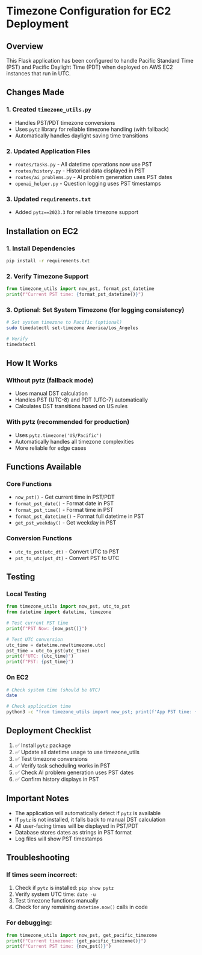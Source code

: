 # Timezone Configuration for EC2 Deployment

## Overview
This Flask application has been configured to handle Pacific Standard Time (PST) and Pacific Daylight Time (PDT) when deployed on AWS EC2 instances that run in UTC.

## Changes Made

### 1. Created `timezone_utils.py`
- Handles PST/PDT timezone conversions
- Uses `pytz` library for reliable timezone handling (with fallback)
- Automatically handles daylight saving time transitions

### 2. Updated Application Files
- `routes/tasks.py` - All datetime operations now use PST
- `routes/history.py` - Historical data displayed in PST
- `routes/ai_problems.py` - AI problem generation uses PST dates  
- `openai_helper.py` - Question logging uses PST timestamps

### 3. Updated `requirements.txt`
- Added `pytz==2023.3` for reliable timezone support

## Installation on EC2

### 1. Install Dependencies
```bash
pip install -r requirements.txt
```

### 2. Verify Timezone Support
```python
from timezone_utils import now_pst, format_pst_datetime
print(f"Current PST time: {format_pst_datetime()}")
```

### 3. Optional: Set System Timezone (for logging consistency)
```bash
# Set system timezone to Pacific (optional)
sudo timedatectl set-timezone America/Los_Angeles

# Verify
timedatectl
```

## How It Works

### Without pytz (fallback mode)
- Uses manual DST calculation
- Handles PST (UTC-8) and PDT (UTC-7) automatically
- Calculates DST transitions based on US rules

### With pytz (recommended for production)
- Uses `pytz.timezone('US/Pacific')`
- Automatically handles all timezone complexities
- More reliable for edge cases

## Functions Available

### Core Functions
- `now_pst()` - Get current time in PST/PDT
- `format_pst_date()` - Format date in PST
- `format_pst_time()` - Format time in PST
- `format_pst_datetime()` - Format full datetime in PST
- `get_pst_weekday()` - Get weekday in PST

### Conversion Functions
- `utc_to_pst(utc_dt)` - Convert UTC to PST
- `pst_to_utc(pst_dt)` - Convert PST to UTC

## Testing

### Local Testing
```python
from timezone_utils import now_pst, utc_to_pst
from datetime import datetime, timezone

# Test current PST time
print(f"PST Now: {now_pst()}")

# Test UTC conversion
utc_time = datetime.now(timezone.utc)
pst_time = utc_to_pst(utc_time)
print(f"UTC: {utc_time}")
print(f"PST: {pst_time}")
```

### On EC2
```bash
# Check system time (should be UTC)
date

# Check application time
python3 -c "from timezone_utils import now_pst; print(f'App PST time: {now_pst()}')"
```

## Deployment Checklist

1. ✅ Install `pytz` package
2. ✅ Update all datetime usage to use timezone_utils
3. ✅ Test timezone conversions
4. ✅ Verify task scheduling works in PST
5. ✅ Check AI problem generation uses PST dates
6. ✅ Confirm history displays in PST

## Important Notes

- The application will automatically detect if `pytz` is available
- If `pytz` is not installed, it falls back to manual DST calculation
- All user-facing times will be displayed in PST/PDT
- Database stores dates as strings in PST format
- Log files will show PST timestamps

## Troubleshooting

### If times seem incorrect:
1. Check if `pytz` is installed: `pip show pytz`
2. Verify system UTC time: `date -u`
3. Test timezone functions manually
4. Check for any remaining `datetime.now()` calls in code

### For debugging:
```python
from timezone_utils import now_pst, get_pacific_timezone
print(f"Current timezone: {get_pacific_timezone()}")
print(f"Current PST time: {now_pst()}")
```
